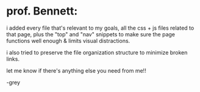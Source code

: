 # prof. Bennett:

i added every file that's relevant to my goals, all the css + js files related to that page, plus the "top" and "nav" snippets to make sure the page functions well enough & limits visual distractions.

i also tried to preserve the file organization structure to minimize broken links.

let me know if there's anything else you need from me!!

-grey
